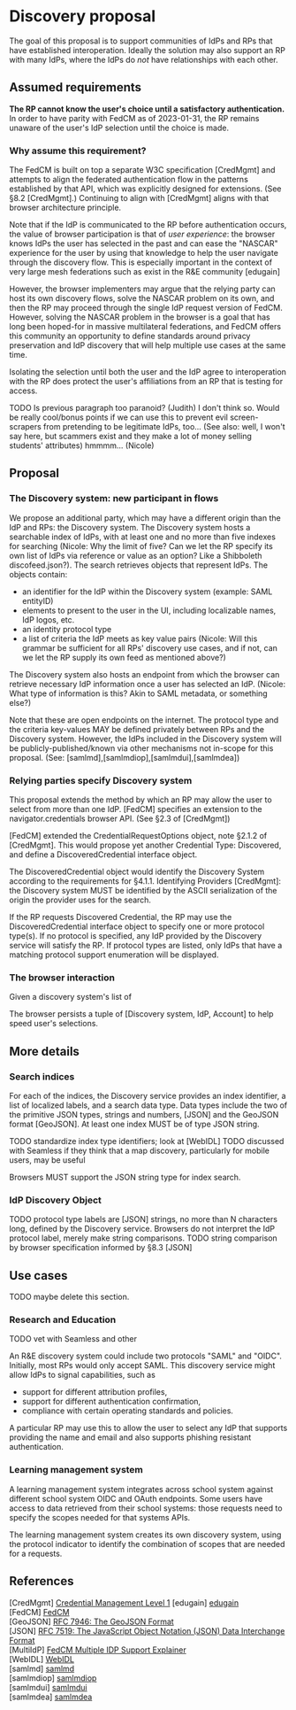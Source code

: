 # Discovery proposal

The goal of this proposal is to support communities of IdPs and RPs that have established interoperation. Ideally the solution may also support an RP with many IdPs, where the IdPs do *not* have relationships with each other.

## Assumed requirements

**The RP cannot know the user's choice until a satisfactory authentication.** In order to have parity with FedCM as of 2023-01-31, the RP remains unaware of the user's IdP selection until the choice is made.

### Why assume this requirement?

The FedCM is built on top a separate W3C specification [CredMgmt] and attempts to align the federated authentication flow in the patterns established by that  API, which was explicitly designed for extensions. (See §8.2 [CredMgmt].) Continuing to align with [CredMgmt] aligns with that browser architecture principle.

Note that if the IdP is communicated to the RP before authentication occurs, the value of browser participation is that of *user experience*: the browser knows IdPs the user has selected in the past and can ease the "NASCAR" experience for the user by using that knowledge to help the user navigate through the discovery flow. This is especially important in the context of very large mesh federations such as exist in the R&E community [edugain]

However, the browser implementers may argue that the relying party can host its own discovery flows, solve the NASCAR problem on its own, and then the RP may proceed through the single IdP request version of FedCM. However, solving the NASCAR problem in the browser is a goal that has long been hoped-for in massive multilateral federations, and FedCM offers this community an opportunity to define standards around privacy preservation and IdP discovery that will help multiple use cases at the same time.

Isolating the selection until both the user and the IdP agree to interoperation with the RP does protect the user's affiliations from an RP that is testing for access.

TODO Is previous paragraph too paranoid? (Judith) I don't think so. Would be really cool/bonus points if we can use this to prevent evil screen-scrapers from pretending to be legitimate IdPs, too... (See also: well, I won't say here, but scammers exist and they make a lot of money selling students' attributes) hmmmm... (Nicole)

## Proposal

### The Discovery system: new participant in flows

We propose an additional party, which may have a different origin than the IdP and RPs: the Discovery system. The Discovery system hosts a searchable index of IdPs, with at least one and no more than five indexes for searching (Nicole: Why the limit of five? Can we let the RP specify its own list of IdPs via reference or value as an option? Like a Shibboleth discofeed.json?). The search retrieves objects that represent IdPs. The objects contain:

* an identifier for the IdP within the Discovery system (example: SAML entityID)
* elements to present to the user in the UI, including localizable names, IdP logos, etc.
* an identity protocol type
* a list of criteria the IdP meets as key value pairs (Nicole: Will this grammar be sufficient for all RPs' discovery use cases, and if not, can we let the RP supply its own feed as mentioned above?)

The Discovery system also hosts an endpoint from which the browser can retrieve necessary IdP information once a user has selected an IdP. (Nicole: What type of information is this? Akin to SAML metadata, or something else?)

Note that these are open endpoints on the internet. The protocol type and the criteria key-values MAY be defined privately between RPs and the Discovery system. However, the IdPs included in the Discovery system will be publicly-published/known via other mechanisms not in-scope for this proposal. (See: [samlmd],[samlmdiop],[samlmdui],[samlmdea])

### Relying parties specify Discovery system

This proposal extends the method by which an RP may allow the user to select from more than one IdP. [FedCM] specifies an extension to the navigator.credentials browser API. (See §2.3 of [CredMgmt])

[FedCM] extended the CredentialRequestOptions object, note §2.1.2 of [CredMgmt]. This would propose yet another Credential Type: Discovered, and define a DiscoveredCredential interface object.

The DiscoveredCredential object would identify the Discovery System according to the requirements for §4.1.1. Identifying Providers [CredMgmt]: the Discovery system MUST be identified by the ASCII serialization of the origin the provider uses for the search.

If the RP requests Discovered Credential, the RP may use the DiscoveredCredential interface object to specify one or more protocol type(s). If no protocol is specified, any IdP provided by the Discovery service will satisfy the RP. If protocol types are listed, only IdPs that have a matching protocol support enumeration will be displayed.

### The browser interaction

Given a discovery system's list of

The browser persists a tuple of [Discovery system, IdP, Account] to help speed user's selections.

## More details

### Search indices

For each of the indices, the Discovery service provides an index identifier, a list of localized labels, and a search data type. Data types include the two of the primitive JSON types, strings and numbers, [JSON] and the GeoJSON format [GeoJSON].  At least one index MUST be of type JSON string.

TODO standardize index type identifiers; look at [WebIDL]
TODO discussed with Seamless if they think that a map discovery, particularly for mobile users, may be useful

Browsers MUST support the JSON string type for index search.

### IdP Discovery Object

TODO protocol type labels are [JSON] strings, no more than N characters long, defined by the Discovery service. Browsers do not interpret the IdP protocol label, merely make string comparisons.
TODO string comparison by browser specification informed by §8.3 [JSON]

## Use cases

TODO maybe delete this section.

### Research and Education

TODO vet with Seamless and other

An R&E discovery system could include two protocols "SAML" and "OIDC". Initially, most RPs would only accept SAML. This discovery service might allow IdPs to signal capabilities, such as

* support for different attribution profiles,
* support for different authentication confirmation,
* compliance with certain operating standards and policies.
  
A particular RP may use this to allow the user to select any IdP that supports providing the name and email and also supports phishing resistant authentication.

### Learning management system

A learning management system integrates across school system against different school system OIDC and OAuth endpoints. Some users have access to data retrieved from their school systems: those requests need to specify the scopes needed for that systems APIs.

The learning management system creates its own discovery system, using the protocol indicator to identify the combination of scopes that are needed for a requests.

## References

[CredMgmt] [Credential Management Level 1](https://w3c.github.io/webappsec-credential-management/)
[edugain] [edugain](https://technical.edugain.org)</br>
[FedCM] [FedCM](https://fedidcg.github.io/FedCM/)</br>
[GeoJSON] [RFC 7946: The GeoJSON Format](https://www.rfc-editor.org/rfc/rfc7946)</br>
[JSON] [RFC 7519: The JavaScript Object Notation (JSON) Data Interchange Format](https://www.rfc-editor.org/rfc/rfc7159)</br>
[MultiIdP] [FedCM Multiple IDP Support Explainer](https://github.com/fedidcg/FedCM/blob/main/proposals/multi-idp-api.md)</br>
[WebIDL] [WebIDL](https://webidl.spec.whatwg.org)</br>
[samlmd] [samlmd](https://docs.oasis-open.org/security/saml/v2.0/saml-metadata-2.0-os.pdf)</br>
[samlmdiop] [samlmdiop](http://docs.oasis-open.org/security/saml/Post2.0/sstc-metadata-iop.pdf)</br>
[samlmdui] [samlmdui](http://docs.oasis-open.org/security/saml/Post2.0/sstc-saml-metadata-ui/v1.0/sstc-saml-metadata-ui-v1.0.pdf)</br>
[samlmdea] [samlmdea](http://docs.oasis-open.org/security/saml/Post2.0/sstc-metadata-attr-cs-01.pdf)

